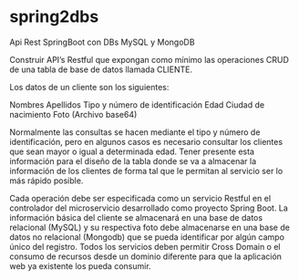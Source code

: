 # spring2dbs

Api Rest SpringBoot con DBs MySQL y MongoDB

Construir API’s Restful que expongan como mínimo las operaciones CRUD de una tabla de base de datos llamada CLIENTE.

Los datos de un cliente son los siguientes:

Nombres
Apellidos
Tipo y número de identificación
Edad
Ciudad de nacimiento
Foto (Archivo base64)

Normalmente las consultas se hacen mediante el tipo y número de identificación, pero en algunos casos es necesario consultar los clientes que sean mayor o igual a determinada edad. Tener presente esta información para el diseño de la tabla donde se va a almacenar la información de los clientes de forma tal que le permitan al servicio ser lo más rápido posible.

Cada operación debe ser especificada como un servicio Restful en el controlador del microservicio desarrollado como proyecto Spring Boot. La información básica del cliente se almacenará en una base de datos relacional (MySQL) y su respectiva foto debe almacenarse en una base de datos no relacional (Mongodb) que se pueda identificar por algún campo único del registro. Todos los servicios deben permitir Cross Domain o el consumo de recursos desde un dominio diferente para que la aplicación web ya existente los pueda consumir.
